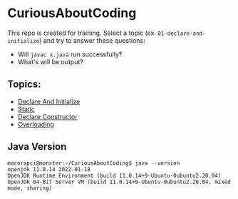 # CuriousAboutCoding
This repo is created for training. 
Select a topic (ex. `01-declare-and-initialize`) and try to answer these questions:
- Will `javac x.java` run successfully?
- What's will be output?

## Topics:
- [Declare And Initialize](https://github.com/macorapci/CuriousAboutCoding/tree/master/01-declare-and-initialize)
- [Static](https://github.com/macorapci/CuriousAboutCoding/tree/master/02-static)
- [Declare Constructor](https://github.com/macorapci/CuriousAboutCoding/tree/master/03-declare-constructor)
- [Overloading](https://github.com/macorapci/CuriousAboutCoding/tree/master/04-overloading)

## Java Version
 ````console
macorapci@monster:~/CuriousAboutCoding$ java --version
openjdk 11.0.14 2022-01-18
OpenJDK Runtime Environment (build 11.0.14+9-Ubuntu-0ubuntu2.20.04)
OpenJDK 64-Bit Server VM (build 11.0.14+9-Ubuntu-0ubuntu2.20.04, mixed mode, sharing) 
````
